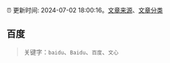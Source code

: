 :alarm_clock: 更新时间: 2024-07-02 18:00:16。[文章来源](/README.md)、[文章分类](/TAGS.md)

## 百度


> 关键字：`baidu`、`Baidu`、`百度`、`文心`



